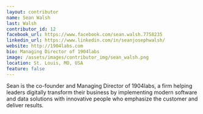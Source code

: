 ```yaml
---
layout: contributor
name: Sean Walsh
last: Walsh
contributor_id: 12
facebook_url: https://www.facebook.com/sean.walsh.7758235
linkedin_url: https://www.linkedin.com/in/seanjosephwalsh/
website: http://1904labs.com
bio: Managing Director of 1904labs
image: /assets/images/contributor_img/sean_walsh.png
location: St. Louis, MO, USA
feature: false
---
```


Sean is the co-founder and Managing Director of 1904labs, a firm helping leaders digitally transform their business by implementing modern software and data solutions with innovative people who emphasize the customer and deliver results.